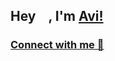 ## Hey <img src="https://github.com/TheDudeThatCode/TheDudeThatCode/blob/master/Assets/Hi.gif" width="15px">, I'm [Avi!](https://bio.link/avibhawnani) 



### [Connect with me 💬]([https://avibhawnani.carrd.co/#](https://bio.link/avibhawnani)https://bio.link/avibhawnani)
